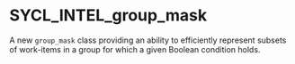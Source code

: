 # SYCL_INTEL_group_mask

A new `group_mask` class providing an ability to efficiently represent subsets of work-items in a group for which a given Boolean condition holds.
